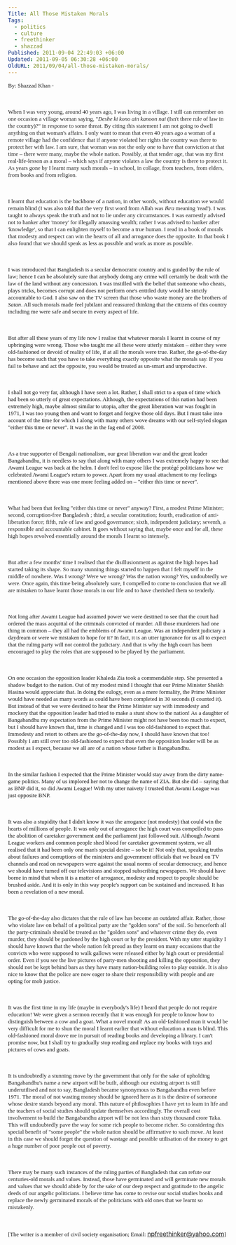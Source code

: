 ```yaml
---
Title: All Those Mistaken Morals
Tags:
  - politics
  - culture
  - freethinker
  - shazzad
Published: 2011-09-04 22:49:03 +06:00
Updated: 2011-09-05 06:30:28 +06:00
OldURL: 2011/09/04/all-those-mistaken-morals/
---
```


<span style="font-family: Times New Roman; font-size: small;">By: Shazzad Khan -</span>

<span style="font-family: Times New Roman; font-size: small;"> </span>

<span style="font-family: Times New Roman; font-size: small;">When I was very young, around 40 years ago, I was living in a village. I still can remember on one occasion a village woman saying, "<em>Deshe ki kono ain kanoon nai</em> (Isn't there rule of law in the country)?" in response to some threat. By citing this statement I am not going to dwell anything on that woman's affairs. I only want to mean that even 40 years ago a woman of a remote village had the confidence that if anyone violated her rights the country was there to protect her with law. I am sure, that woman was not the only one to have that conviction at that time – there were many, maybe the whole nation. Possibly, at that tender age, that was my first real-life-lesson as a moral – which says if anyone violates a law the country is there to protect it. As years gone by I learnt many such morals – in school, in collage, from teachers, from elders, from books and from religion. </span>

<span style="font-family: Times New Roman; font-size: small;"> </span>

<span style="font-family: Times New Roman; font-size: small;">I learnt that education is the backbone of a nation, in other words, without education we would remain blind (I was also told that the very first word from Allah was <em>Ikra</em> meaning 'read'). I was taught to always speak the truth and not to lie under any circumstances. I was earnestly advised not to hanker after 'money' for illegally amassing wealth; rather I was advised to hanker after 'knowledge', so that I can enlighten myself to become a true human. I read in a book of morals that modesty and respect can win the hearts of all and arrogance does the opposite. In that book I also found that we should speak as less as possible and work as more as possible. </span>

<span style="font-family: Times New Roman; font-size: small;"> </span>

<span style="font-family: Times New Roman; font-size: small;">I was introduced that Bangladesh is a secular democratic country and is guided by the rule of law; hence I can be absolutely sure that anybody doing any crime will certainly be dealt with the law of the land without any concession. I was instilled with the belief that someone who cheats, plays tricks, becomes corrupt and does not perform one's entitled duty would be strictly accountable to God. I also saw on the TV screen that those who waste money are the brothers of <em>Satan</em>. All such morals made feel jubilant and reassured thinking that the citizens of this country including me were safe and secure in every aspect of life.</span>

<span style="font-family: Times New Roman; font-size: small;"> </span>

<span style="font-family: Times New Roman; font-size: small;">But after all these years of my life now I realise that whatever morals I learnt in course of my upbringing were wrong. Those who taught me all these were utterly mistaken – either they were old-fashioned or devoid of reality of life, if at all the morals were true. Rather, the go-of-the-day has become such that you have to take everything exactly opposite what the morals say. If you fail to behave and act the opposite, you would be treated as un-smart and unproductive.</span>

<span style="font-family: Times New Roman; font-size: small;"> </span>

<span style="font-family: Times New Roman; font-size: small;">I shall not go very far, although I have seen a lot. Rather, I shall strict to a span of time which had been so utterly of great expectations. Although, the expectations of this nation had been extremely high, maybe almost similar to utopia, after the great liberation war was fought in 1971, I was too young then and want to forget and forgive those old days. But I must take into account of the time for which I along with many others wove dreams with our self-styled slogan "either this time or never". It was the in the fag end of 2008.</span>

<span style="font-family: Times New Roman; font-size: small;"> </span>

<span style="font-family: Times New Roman; font-size: small;">As a true supporter of Bengali nationalism, our great liberation war and the great leader Bangabandhu, it is needless to say that along with many others I was extremely happy to see that Awami League was back at the helm. I don't feel to expose like the protégé politicians how we celebrated Awami League's return to power. Apart from my usual attachment to my feelings mentioned above there was one more feeling added on – "either this time or never".</span>

<span style="font-family: Times New Roman; font-size: small;"> </span>

<span style="font-family: Times New Roman; font-size: small;">What had been that feeling "either this time or never" anyway? First, a modest Prime Minister; second, corruption-free Bangladesh ; third, a secular constitution; fourth, eradication of anti-liberation force; fifth, rule of law and good governance; sixth, independent judiciary; seventh, a responsible and accountable cabinet. It goes without saying that, maybe once and for all, these high hopes revolved essentially around the morals I learnt so intensely.</span>

<span style="font-family: Times New Roman; font-size: small;"> </span>

<span style="font-family: Times New Roman; font-size: small;">But after a few months' time I realised that the disillusionment as against the high hopes had started taking its shape. So many stunning things started to happen that I felt myself in the middle of nowhere. Was I wrong? Were we wrong? Was the nation wrong? Yes, undoubtedly we were. Once again, this time being absolutely sure, I compelled to come to conclusion that we all are mistaken to have learnt those morals in our life and to have cherished them so tenderly.</span>

<span style="font-family: Times New Roman; font-size: small;"> </span>

<span style="font-family: Times New Roman; font-size: small;">Not long after Awami League had assumed power we were destined to see that the court had ordered the mass acquittal of the criminals convicted of murder. All those murderers had one thing in common – they all had the emblems of Awami League. Was an independent judiciary a daydream or were we mistaken to hope for it? In fact, it is an utter ignorance for us all to expect that the ruling party will not control the judiciary. And that is why the high court has been encouraged to play the roles that are supposed to be played by the parliament.</span>

<span style="font-family: Times New Roman; font-size: small;"> </span>

<span style="font-family: Times New Roman; font-size: small;">On one occasion the opposition leader Khaleda Zia took a commendable step. She presented a shadow budget to the nation. Out of my modest mind I thought that our Prime Minister Sheikh Hasina would appreciate that. In doing the eulogy, even as a mere formality, the Prime Minister would have needed as many words as could have been completed in 30 seconds (I counted it). But instead of that we were destined to hear the Prime Minister say with immodesty and mockery that the opposition leader had tried to make a stunt show to the nation! As a daughter of Bangabandhu my expectation from the Prime Minister might not have been too much to expect, but I should have known that, time is changed and I was too old-fashioned to expect that. Immodesty and retort to others are the go-of-the-day now, I should have known that too! Possibly I am still over too old-fashioned to expect that even the opposition leader will be as modest as I expect, because we all are of a nation whose father is Bangabandhu. </span>

<span style="font-family: Times New Roman; font-size: small;"> </span>

<span style="font-family: Times New Roman; font-size: small;">In the similar fashion I expected that the Prime Minister would stay away from the dirty name-game politics. Many of us implored her not to change the name of ZIA. But she did – saying that as BNP did it, so did Awami League! With my utter naivety I trusted that Awami League was just opposite BNP.</span>

<span style="font-family: Times New Roman; font-size: small;"> </span>

<span style="font-family: Times New Roman; font-size: small;">It was also a stupidity that I didn't know it was the arrogance (not modesty) that could win the hearts of millions of people. It was only out of arrogance the high court was compelled to pass the abolition of caretaker government and the parliament just followed suit. Although Awami League workers and common people shed blood for caretaker government system, we all realised that it had been only one man's special desire – so be it! Not only that, speaking truths about failures and corruptions of the ministers and government officials that we heard on TV channels and read on newspapers were against the usual norms of secular democracy, and hence we should have turned off our televisions and stopped subscribing newspapers. We should have borne in mind that when it is a matter of arrogance, modesty and respect to people should be brushed aside. And it is only in this way people's support can be sustained and increased. It has been a revelation of a new moral.</span>

<span style="font-family: Times New Roman; font-size: small;"> </span>

<span style="font-family: Times New Roman; font-size: small;">The go-of-the-day also dictates that the rule of law has become an outdated affair. Rather, those who violate law on behalf of a political party are the "golden sons" of the soil. So henceforth all the party-criminals should be treated as the "golden sons" and whatever crime they do, even murder, they should be pardoned by the high court or by the president. With my utter stupidity I should have known that the whole nation felt proud as they learnt on many occasions that the convicts who were supposed to walk gallows were released either by high court or presidential order. Even if you see the live pictures of party-men shooting and killing the opposition, they should not be kept behind bars as they have many nation-building roles to play outside. It is also nice to know that the police are now eager to share their responsibility with people and are opting for mob justice.</span>

<span style="font-family: Times New Roman; font-size: small;"> </span>

<span style="font-family: Times New Roman; font-size: small;">It was the first time in my life (maybe in everybody's life) I heard that people do not require education! We were given a sermon recently that it was enough for people to know how to distinguish between a cow and a goat. What a novel moral! As an old-fashioned man it would be very difficult for me to shun the moral I learnt earlier that without education a man is blind. This old-fashioned moral drove me in pursuit of reading books and developing a library. I can't promise now, but I shall try to gradually stop reading and replace my books with toys and pictures of cows and goats.</span>

<span style="font-family: Times New Roman; font-size: small;"> </span>

<span style="font-family: Times New Roman; font-size: small;">It is undoubtedly a stunning move by the government that only for the sake of upholding Bangabandhu's name a new airport will be built, although our existing airport is still underutilised and not to say, Bangladesh became synonymous to Bangabandhu even before 1971. The moral of not wasting money should be ignored here as it is the desire of someone whose desire stands beyond any moral. This nature of philosophies I have yet to learn in life and the teachers of social studies should update themselves accordingly. The overall cost involvement to build the Bangabandhu airport will be not less than sixty thousand crore Taka. This will undoubtedly pave the way for some rich people to become richer. So considering this special benefit of "some people" the whole nation should be affirmative to such move. At least in this case we should forget the question of wastage and possible utilisation of the money to get a huge number of poor people out of poverty.</span>

<span style="font-family: Times New Roman; font-size: small;"> </span>

<span style="font-family: Times New Roman; font-size: small;">There may be many such instances of the ruling parties of Bangladesh that can refute our centuries-old morals and values. Instead, those have germinated and will germinate new morals and values that we should abide by for the sake of our deep respect and gratitude to the angelic deeds of our angelic politicians. I believe time has come to revise our social studies books and replace the newly germinated morals of the politicians with old ones that we learnt so mistakenly.</span>

<span style="font-family: Times New Roman; font-size: small;"> </span>

<span style="font-family: Times New Roman; font-size: small;">[The writer is a member of civil society organisation; Email: </span><a rel="nofollow" href="/mc/compose?to=npfreethinker@yahoo.com" target="_blank"><span style="font-family: Times New Roman; font-size: small;">npfreethinker@yahoo.com</span></a><span style="font-family: Times New Roman; font-size: small;">]</span>

